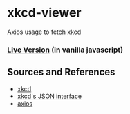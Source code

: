 # xkcd-viewer
Axios usage to fetch xkcd


### [Live Version](https://xkcd-viewer-sahilister.netlify.com/) (in vanilla javascript)

## Sources and References

- [xkcd](https://xkcd.com)
- [xkcd's JSON interface](https://xkcd.com/json.html)
- [axios](https://github.com/axios/axios)


